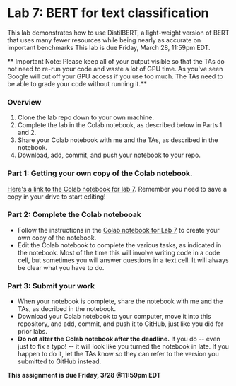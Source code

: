 # Lab 7: BERT for text classification

This lab demonstrates how to use DistilBERT, a light-weight version of BERT that uses many fewer resources while being nearly as accurate on important benchmarks This lab is due Friday, March 28, 11:59pm EDT.

** Important Note: Please keep all of your output visible so that the TAs do not need to re-run your code and waste a lot of GPU time. As you've seen Google will cut off your GPU access if you use too much. The TAs need to be able to grade your code without running it.**

### Overview 
1. Clone the lab repo down to your own machine.
2. Complete the lab in the Colab notebook, as described below in Parts 1 and 2. 
3. Share your Colab notebook with me and the TAs, as described in the notebook.
4. Download, add, commit, and push your notebook to your repo. 


### Part 1: Getting your own copy of the Colab notebook.

[Here's a link to the Colab notebook for lab 7](https://colab.research.google.com/drive/15lJCzuOWAK6gqv5QtJszVmo_7g4uMu6r?usp=sharing). Remember you need to save a copy in your drive to start editing!


### Part 2: Complete the Colab notebooak
* Follow the instructions in the [Colab notebook for Lab 7](https://colab.research.google.com/drive/15lJCzuOWAK6gqv5QtJszVmo_7g4uMu6r?usp=sharing) to create your own copy of the notebook.
* Edit the Colab notebook to complete the various tasks, as indicated in the notebook. Most of the time this will involve writing code in a code cell, but sometimes you will answer questions in a text cell. It will always be clear what you have to do.

### Part 3: Submit your work

* When your notebook is complete, share the notebook with me and the TAs, as decribed in the notebook.
* Download your Colab notebook to your computer, move it into this repository, and add, commit, and push it to GitHub, just like you did for prior labs.
* **Do not alter the Colab notebook after the deadline.** If you do -- even just to fix a typo! -- it will look like you turned the notebook in late. If you happen to do it, let the TAs know so they can refer to the version you submitted to GitHub instead.


**This assignment is due Friday, 3/28 @11:59pm EDT**
